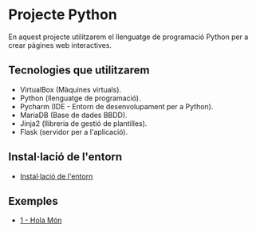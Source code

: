 # Projecte Python

En aquest projecte utilitzarem el llenguatge de programació Python per a crear pàgines web interactives.

## Tecnologies que utilitzarem

- VirtualBox (Màquines virtuals).
- Python (llenguatge de programació).
- Pycharm (IDE - Entorn de desenvolupament per a Python).
- MariaDB (Base de dades BBDD).
- Jinja2 (llibreria de gestió de plantilles).
- Flask (servidor per a l'aplicació).

## Instal·lació de l'entorn

- [Instal·lació de l'entorn](install.md)

## Exemples

- [1 - Hola Món](python1.md)
